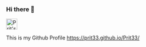 ### Hi there 👋

<a href="https://dev.to/prit33">
  <img src="https://d2fltix0v2e0sb.cloudfront.net/dev-badge.svg" alt="Prit's DEV Community Profile" height="30" width="30">
</a>

This is my Github Profile 
https://prit33.github.io/Prit33/
